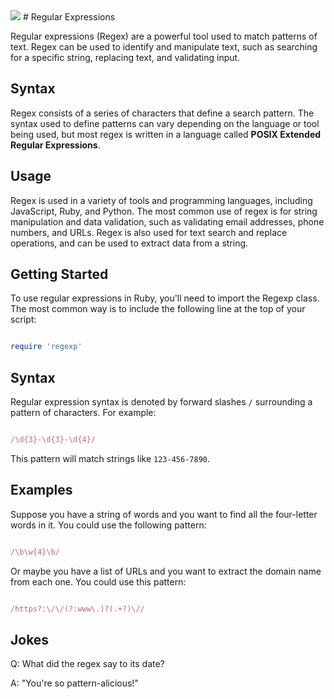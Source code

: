<img src="https://bennadel-cdn.com/resources/uploads/2022/i-see-patterns-theyre-everywhere.jpg">
# Regular Expressions



Regular expressions (Regex) are a powerful tool used to match patterns of text. Regex can be used to identify and manipulate text, such as searching for a specific string, replacing text, and validating input.



## Syntax



Regex consists of a series of characters that define a search pattern. The syntax used to define patterns can vary depending on the language or tool being used, but most regex is written in a language called **POSIX Extended Regular Expressions**.



## Usage



Regex is used in a variety of tools and programming languages, including JavaScript, Ruby, and Python. The most common use of regex is for string manipulation and data validation, such as validating email addresses, phone numbers, and URLs. Regex is also used for text search and replace operations, and can be used to extract data from a string.

## Getting Started



To use regular expressions in Ruby, you'll need to import the Regexp class. The most common way is to include the following line at the top of your script:



```ruby

require 'regexp'

```



## Syntax



Regular expression syntax is denoted by forward slashes `/` surrounding a pattern of characters. For example:



```ruby

/\d{3}-\d{3}-\d{4}/

```



This pattern will match strings like `123-456-7890`. 



## Examples



Suppose you have a string of words and you want to find all the four-letter words in it. You could use the following pattern:



```ruby

/\b\w{4}\b/

```



Or maybe you have a list of URLs and you want to extract the domain name from each one. You could use this pattern:



```ruby

/https?:\/\/(?:www\.)?(.+?)\//

```

## Jokes
Q: What did the regex say to its date?

A: "You're so pattern-alicious!"
